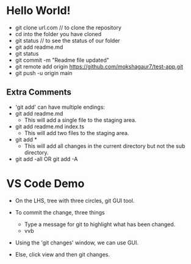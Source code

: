 # Hello World!

* git clone url.com // to clone the repository
* cd into the folder you have cloned
* git status // to see the status of our folder
* git add readme.md
* git status
* git commit -m "Readme file updated"
* git remote add origin https://github.com/mokshagaur7/test-app.git
* git push -u origin main

## Extra Comments

* 'git add' can have multiple endings:
 * git add readme.md
    * This will add a single file to the staging area.
* git add readme.md index.ts
    * This will add two files to the staging area.
* git add *
    * This will add all changes in the current directory but not the sub directory.
* git add -all OR git add -A

# VS Code Demo
* On the LHS, tree with three circles, git GUI tool.
* To commit the change, three things
    * Type a message for git to highlight what has been changed. 
    * vvb

* Using the 'git changes' window, we can use GUI.
* Else, click view and then git changes.


